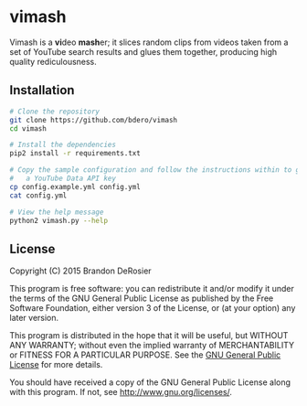 vimash
======

Vimash is a **vi**deo **mash**er; it slices random clips from videos taken from
a set of YouTube search results and glues them together, producing high quality
rediculousness.

Installation
------------
```sh
# Clone the repository
git clone https://github.com/bdero/vimash
cd vimash

# Install the dependencies
pip2 install -r requirements.txt

# Copy the sample configuration and follow the instructions within to generate
#   a YouTube Data API key
cp config.example.yml config.yml
cat config.yml

# View the help message
python2 vimash.py --help
```

License
-------
Copyright (C) 2015  Brandon DeRosier

This program is free software: you can redistribute it and/or modify
it under the terms of the GNU General Public License as published by
the Free Software Foundation, either version 3 of the License, or
(at your option) any later version.

This program is distributed in the hope that it will be useful,
but WITHOUT ANY WARRANTY; without even the implied warranty of
MERCHANTABILITY or FITNESS FOR A PARTICULAR PURPOSE.  See the
[GNU General Public License](LICENSE.md) for more details.

You should have received a copy of the GNU General Public License
along with this program.  If not, see <http://www.gnu.org/licenses/>.

